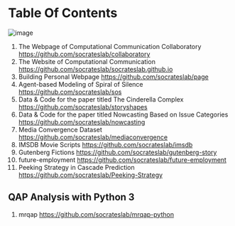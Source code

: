 # Table Of Contents

![image](https://user-images.githubusercontent.com/543384/130958107-2fcaa1bb-5623-4eaf-8d1a-2ac64fbc43c2.png)


1. The Webpage of Computational Communication Collaboratory https://github.com/socrateslab/collaboratory
2. The Website of Computational Communication https://github.com/socrateslab/socrateslab.github.io
3. Building Personal Webpage https://github.com/socrateslab/page
4. Agent-based Modeling of Spiral of Silence https://github.com/socrateslab/sos
5. Data & Code for the paper titled The Cinderella Complex https://github.com/socrateslab/storyshapes
6. Data & Code for the paper titled Nowcasting Based on Issue Categories https://github.com/socrateslab/nowcasting
7. Media Convergence Dataset https://github.com/socrateslab/mediaconvergence
8. IMSDB Movie Scripts https://github.com/socrateslab/imsdb
9. Gutenberg Fictions https://github.com/socrateslab/gutenberg-story
10. future-employment https://github.com/socrateslab/future-employment
11. Peeking Strategy in Cascade Prediction https://github.com/socrateslab/Peeking-Strategy

## QAP Analysis with Python 3
1. mrqap https://github.com/socrateslab/mrqap-python
